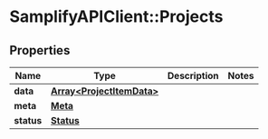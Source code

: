 # SamplifyAPIClient::Projects

## Properties
Name | Type | Description | Notes
------------ | ------------- | ------------- | -------------
**data** | [**Array&lt;ProjectItemData&gt;**](ProjectItemData.md) |  | 
**meta** | [**Meta**](Meta.md) |  | 
**status** | [**Status**](Status.md) |  | 


